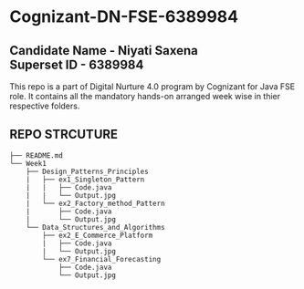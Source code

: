 # Cognizant-DN-FSE-6389984
Candidate Name - Niyati Saxena <br>
Superset ID - 6389984
---
This repo is a part of Digital Nurture 4.0 program by Cognizant for Java FSE role.
It contains all the mandatory hands-on arranged week wise in thier respective folders.

**REPO STRCUTURE**
---
<pre><code>├── README.md
└── Week1
    ├── Design_Patterns_Principles
    |   ├── ex1_Singleton_Pattern
    |   |   ├── Code.java
    |   |   └── Output.jpg
    |   └── ex2_Factory_method_Pattern
    |       ├── Code.java
    |       └── Output.jpg
    └── Data_Structures_and_Algorithms  
        ├── ex2_E_Commerce_Platform
        |   ├── Code.java
        |   └── Output.jpg
        └── ex7_Financial_Forecasting
            ├── Code.java
            └── Output.jpg


  

    
      
  
  </code></pre>



